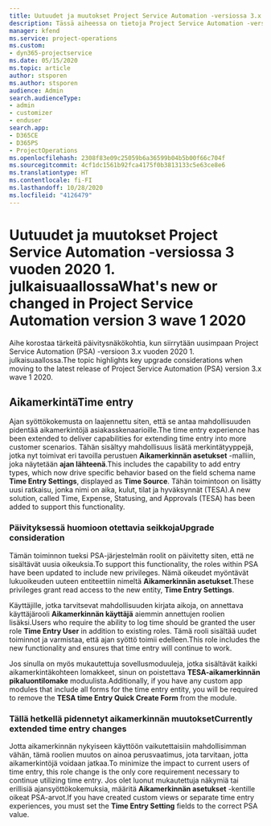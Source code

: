 ```yaml
---
title: Uutuudet ja muutokset Project Service Automation -versiossa 3.x vuoden 2020 1. julkaisuaallossa
description: Tässä aiheessa on tietoja Project Service Automation -version 3 uusista ja muuttuneista ominaisuuksista vuoden 2020 1. julkaisuaallossa.
manager: kfend
ms.service: project-operations
ms.custom:
- dyn365-projectservice
ms.date: 05/15/2020
ms.topic: article
author: stsporen
ms.author: stsporen
audience: Admin
search.audienceType:
- admin
- customizer
- enduser
search.app:
- D365CE
- D365PS
- ProjectOperations
ms.openlocfilehash: 2308f83e09c25059b6a36599b04b5b00f66c704f
ms.sourcegitcommit: 4cf1dc1561b92fca4175f0b3813133c5e63ce8e6
ms.translationtype: HT
ms.contentlocale: fi-FI
ms.lasthandoff: 10/28/2020
ms.locfileid: "4126479"
---
```

# <a name="whats-new-or-changed-in-project-service-automation-version-3-wave-1-2020"></a><span data-ttu-id="cad6c-103">Uutuudet ja muutokset Project Service Automation -versiossa 3 vuoden 2020 1. julkaisuaallossa</span><span class="sxs-lookup"><span data-stu-id="cad6c-103">What's new or changed in Project Service Automation version 3 wave 1 2020</span></span>
<span data-ttu-id="cad6c-104">Aihe korostaa tärkeitä päivitysnäkökohtia, kun siirrytään uusimpaan Project Service Automation (PSA) -versioon 3.x vuoden 2020 1. julkaisuaallossa.</span><span class="sxs-lookup"><span data-stu-id="cad6c-104">The topic highlights key upgrade considerations when moving to the latest release of Project Service Automation (PSA) version 3.x wave 1 2020.</span></span>

## <a name="time-entry"></a><span data-ttu-id="cad6c-105">Aikamerkintä</span><span class="sxs-lookup"><span data-stu-id="cad6c-105">Time entry</span></span>
<span data-ttu-id="cad6c-106">Ajan syöttökokemusta on laajennettu siten, että se antaa mahdollisuuden pidentää aikamerkintöjä asiakasskenaarioille.</span><span class="sxs-lookup"><span data-stu-id="cad6c-106">The time entry experience has been extended to deliver capabilities for extending time entry into more customer scenarios.</span></span> <span data-ttu-id="cad6c-107">Tähän sisältyy mahdollisuus lisätä merkintätyyppejä, jotka nyt toimivat eri tavoilla perustuen **Aikamerkinnän asetukset** -malliin, joka näytetään **ajan lähteenä**.</span><span class="sxs-lookup"><span data-stu-id="cad6c-107">This includes the capability to add entry types, which now drive specific behavior based on the field schema name **Time Entry Settings**, displayed as **Time Source**.</span></span> <span data-ttu-id="cad6c-108">Tähän toimintoon on lisätty uusi ratkaisu, jonka nimi on aika, kulut, tilat ja hyväksynnät (TESA).</span><span class="sxs-lookup"><span data-stu-id="cad6c-108">A new solution, called Time, Expense, Statusing, and Approvals (TESA) has been added to support this functionality.</span></span>

### <a name="upgrade-consideration"></a><span data-ttu-id="cad6c-109">Päivityksessä huomioon otettavia seikkoja</span><span class="sxs-lookup"><span data-stu-id="cad6c-109">Upgrade consideration</span></span>
<span data-ttu-id="cad6c-110">Tämän toiminnon tueksi PSA-järjestelmän roolit on päivitetty siten, että ne sisältävät uusia oikeuksia.</span><span class="sxs-lookup"><span data-stu-id="cad6c-110">To support this functionality, the roles within PSA have been updated to include new privileges.</span></span> <span data-ttu-id="cad6c-111">Nämä oikeudet myöntävät lukuoikeuden uuteen entiteettiin nimeltä **Aikamerkinnän asetukset**.</span><span class="sxs-lookup"><span data-stu-id="cad6c-111">These privileges grant read access to the new entity, **Time Entry Settings**.</span></span>

<span data-ttu-id="cad6c-112">Käyttäjille, jotka tarvitsevat mahdollisuuden kirjata aikoja, on annettava käyttäjärooli **Aikamerkinnän käyttäjä** aiemmin annettujen roolien lisäksi.</span><span class="sxs-lookup"><span data-stu-id="cad6c-112">Users who require the ability to log time should be granted the user role **Time Entry User** in addition to existing roles.</span></span> <span data-ttu-id="cad6c-113">Tämä rooli sisältää uudet toiminnot ja varmistaa, että ajan syöttö toimii edelleen.</span><span class="sxs-lookup"><span data-stu-id="cad6c-113">This role includes the new functionality and ensures that time entry will continue to work.</span></span>

<span data-ttu-id="cad6c-114">Jos sinulla on myös mukautettuja sovellusmoduuleja, jotka sisältävät kaikki aikamerkintäkohteen lomakkeet, sinun on poistettava **TESA-aikamerkinnän pikaluontilomake** moduulista.</span><span class="sxs-lookup"><span data-stu-id="cad6c-114">Additionally, if you have any custom app modules that include all forms for the time entry entity, you will be required to remove the **TESA time Entry Quick Create Form** from the module.</span></span>

### <a name="currently-extended-time-entry-changes"></a><span data-ttu-id="cad6c-115">Tällä hetkellä pidennetyt aikamerkinnän muutokset</span><span class="sxs-lookup"><span data-stu-id="cad6c-115">Currently extended time entry changes</span></span>
<span data-ttu-id="cad6c-116">Jotta aikamerkinnän nykyiseen käyttöön vaikutettaisiin mahdollisimman vähän, tämä roolien muutos on ainoa perusvaatimus, jota tarvitaan, jotta aikamerkintöjä voidaan jatkaa.</span><span class="sxs-lookup"><span data-stu-id="cad6c-116">To minimize the impact to current users of time entry, this role change is the only core requirement necessary to continue utilizing time entry.</span></span> <span data-ttu-id="cad6c-117">Jos olet luonut mukautettuja näkymiä tai erillisiä ajansyöttökokemuksia, määritä **Aikamerkinnän asetukset** -kentille oikeat PSA-arvot.</span><span class="sxs-lookup"><span data-stu-id="cad6c-117">If you have created custom views or separate time entry experiences, you must set the **Time Entry Setting** fields to the correct PSA value.</span></span>
